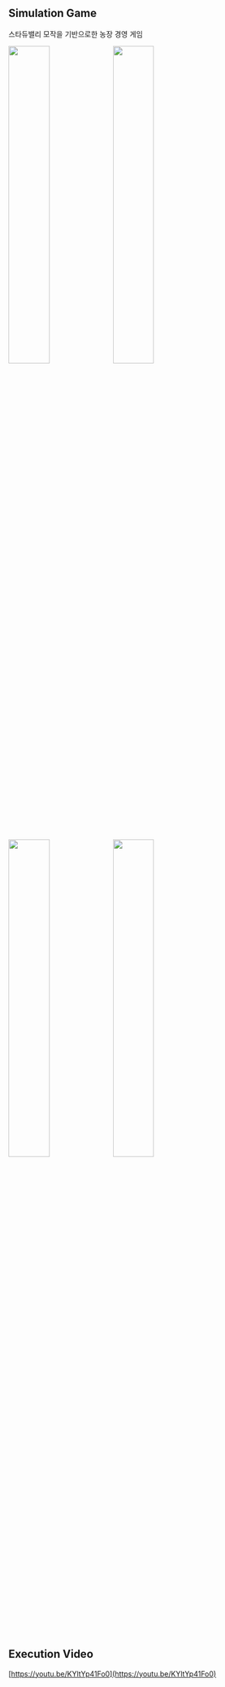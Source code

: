 ## Simulation Game
스타듀밸리 모작을 기반으로한 농장 경영 게임 

 <img src ="https://user-images.githubusercontent.com/49131724/128915397-6eed5745-7d74-48ba-985b-a00ac5e9be9f.png" width="40%"> <img src ="https://user-images.githubusercontent.com/49131724/128911801-7242119c-bc01-4200-b661-7358d6177d8a.png" width="40%">
 <img src ="https://user-images.githubusercontent.com/49131724/128911579-61391115-1c93-40ab-9504-0ebc9dc7acdb.png" width="40%"> <img src ="https://user-images.githubusercontent.com/49131724/128911590-e04f47c3-514c-4c9e-b301-3ba8a47185a5.png" width="40%">


## Execution Video
[https://youtu.be/KYltYp41Fo0](https://youtu.be/KYltYp41Fo0)
